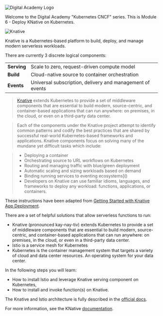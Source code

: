 ![Digital Academy Logo](/sylus/courses/kubernetes-cncf/module-6/assets/digital-academy-logo.png)

Welcome to the Digital Academy "Kubernetes CNCF" series. This is Module 6 - Deploy KNative on Kubernetes.

![Knative](/sylus/courses/kubernetes-cncf/module-6/assets/knative-logo.png "Build, deploy, and manage modern serverless workloads.")

Knative is a Kubernetes-based platform to build, deploy, and manage modern serverless workloads.

There are currently 3 discrete logical components:

|             |                                             |
|-------------|---------------------------------------------|
| **Serving** | Scale to zero, request-driven compute model |
| **Build**   | Cloud-native source to container orchestration |
| **Events**  | Universal subscription, delivery and management of events |

> [Knative](https://github.com/knative/docs) extends Kubernetes to provide a set of middleware components that are essential to build modern, source-centric, and container-based applications that can run anywhere: on premises, in the cloud, or even on a third-party data center.

> Each of the components under the Knative project attempt to identify common patterns and codify the best practices that are shared by successful real-world Kubernetes-based frameworks and applications. Knative components focus on solving many of the mundane yet difficult tasks which include:

> - Deploying a container
> - Orchestrating source to URL workflows on Kubernetes
> - Routing and managing traffic with blue/green deployment
> - Automatic scaling and sizing workloads based on demand
> - Binding running services to eventing ecosystems]()
> - Developers on Knative can use familiar idioms, languages, and frameworks to deploy any workload: functions, applications, or containers.

These instructions have been adapted from [Getting Started with Knative App Deployment](https://github.com/knative/docs/blob/master/install/getting-started-knative-app.md).

There are a set of helpful solutions that allow serverless functions to run:

- Knative (pronounced kay-nay-tiv) extends Kubernetes to provide a set of middleware components that are essential to build modern, source-centric, and container-based applications that can run anywhere: on premises, in the cloud, or even in a third-party data center.
- Istio is a service mesh for Kubernetes
- Kubernetes is the container management system that targets a variety of cloud and data center resources. An operating system for your data center.

In the following steps you will learn:

- How to install Istio and leverage Knative serving component on Kubernetes,
- How to install and invoke function(s) on Knative.

The Knative and Istio architecture is fully described in the [official docs](https://github.com/knative/docs).

For more information, see the KNative [documentation][docs].

<!-- Links Referenced -->

[docs]:           https://github.com/knative/docs
